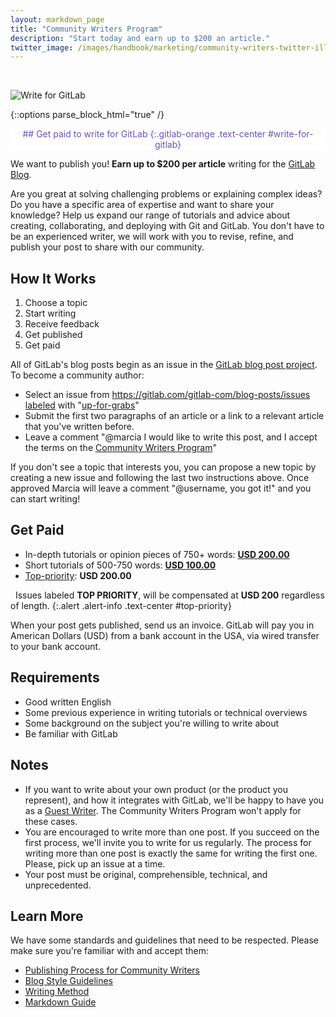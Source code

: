 ```yaml
---
layout: markdown_page
title: "Community Writers Program"
description: "Start today and earn up to $200 an article."
twitter_image: /images/handbook/marketing/community-writers-twitter-illustration.png
---
```


<br>

![Write for GitLab](/images/handbook/marketing/community-writers-twitter-illustration.png)

{::options parse_block_html="true" /}

<div class="alert alert-purple center">
## <i class="fa fa-gitlab fa-fw" style="color:rgb(107,79,187); font-size:.85em" aria-hidden="true"></i> Get paid to write for GitLab <i class="fa fa-gitlab fa-fw" style="color:rgb(107,79,187); font-size:.85em" aria-hidden="true"></i>
{:.gitlab-orange .text-center #write-for-gitlab}
</div>

We want to publish you! **Earn up to $200 per article** writing for the [GitLab Blog].

Are you great at solving challenging problems or explaining complex ideas? Do you
have a specific area of expertise and want to share your knowledge? Help us expand
our range of tutorials and advice about creating, collaborating, and deploying with
Git and GitLab.  You don't have to be an experienced writer, we will work with you
to revise, refine, and publish your post to share with our community.

## How It Works

1. Choose a topic
2. Start writing
3. Receive feedback
4. Get published
5. Get paid

All of GitLab's blog posts begin as an issue in the [GitLab blog post project][blog-project].
To become a community author:

- Select an issue from <https://gitlab.com/gitlab-com/blog-posts/issues> [labeled](#labels) with "[up-for-grabs]"
- Submit the first two paragraphs of an article or a link to a relevant article that you've written before.
- Leave a comment "@marcia I would like to write this post, and I accept the terms on the [Community Writers Program](#)"

If you don't see a topic that interests you, you can propose a new topic by
creating a new issue and following the last two instructions above. Once approved Marcia will leave a comment "@username, you got it!" and you can start writing!

## Get Paid

- In-depth tutorials or opinion pieces of 750+ words: **[USD 200.00]**
- Short tutorials of 500-750 words: **[USD 100.00]**
- [Top-priority][]: **USD 200.00**

<i class="fa fa-exclamation-triangle" aria-hidden="true" style="color: rgb(49, 112, 143);"></i>&nbsp;
Issues labeled **TOP PRIORITY**, will be compensated at **USD 200** regardless of length.
{:.alert .alert-info .text-center #top-priority}

When your post gets published, send us an invoice. GitLab will pay you in
American Dollars (USD) from a bank account in the USA, via wired transfer
to your bank account.

## Requirements

- Good written English
- Some previous experience in writing tutorials or technical overviews
- Some background on the subject you're willing to write about
- Be familiar with GitLab

## Notes

- If you want to write about your own product (or the product you represent), and how it integrates with GitLab, we'll be happy to have you as a [Guest Writer](../#guest-posts). The Community Writers Program won't apply for these cases.
- You are encouraged to write more than one post. If you succeed on the first process, we'll invite you to write for us regularly. The process for writing more than one post is exactly the same for writing the first one. Please, pick up an issue at a time.
- Your post must be original, comprehensible, technical, and unprecedented.

## Learn More

We have some standards and guidelines that need to be respected. Please make sure you're familiar with and accept them:

- [Publishing Process for Community Writers][publishing-process]
- [Blog Style Guidelines][blog-style]
- [Writing Method]
- [Markdown Guide]

<!-- identifiers -->

[avail-posts]: https://gitlab.com/gitlab-com/blog-posts/issues?scope=all&state=opened&utf8=%E2%9C%93&label_name%5B%5D=Community+Posts&label_name%5B%5D=up-for-grabs
[blog-project]: https://gitlab.com/gitlab-com/blog-posts
[blog-style]: /handbook/marketing/blog/#styles-guidelines
[CI/CD/CD]: /2016/08/05/continuous-integration-delivery-and-deployment-with-gitlab/
[ConvDev]: /2016/09/13/gitlab-master-plan/#convdev
[Markdown Guide]: /handbook/product/technical-writing/markdown-guide/
[publishing-process]: /handbook/marketing/blog/#publishing-process-for-community-writers
[gitlab blog]: /blog/
[Pages group]: https://gitlab.com/groups/pages
[Writing Method]: /handbook/product/technical-writing/#writing-method
[topics-issues]: https://gitlab.com/gitlab-com/blog-posts/issues/

<!-- labels -->

[Community Posts]: https://gitlab.com/gitlab-com/blog-posts/issues?label_name%5B%5D=Community+Posts
[up-for-grabs]: https://gitlab.com/gitlab-com/blog-posts/issues?label_name%5B%5D=up-for-grabs
[USD 100.00]: https://gitlab.com/gitlab-com/blog-posts/issues?label_name%5B%5D=%24+100
[USD 200.00]: https://gitlab.com/gitlab-com/blog-posts/issues?label_name%5B%5D=%24200
[TOP-PRIORITY]: https://gitlab.com/gitlab-com/blog-posts/issues?label_name%5B%5D=TOP+PRIORITY

<style>
.center {
  text-align: center;
  display: block;
  margin-right: auto;
  margin-left: auto;
}
.alert-purple {
  color: rgb(107,79,187);
  background-color: #fff;
  border-color: rgba(107,79,187,.5);
}
.alert-purple h2 {
      margin-top: 15px;
}
</style>
